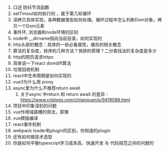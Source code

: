 1. 口述 防抖节流函数
2. setTimout如何执行的 ，属于第几轮循环
3. 深拷贝具体实现，各种数据类型如何处理。循环过程中怎么判断Dom对象，拷贝一个Dom元素
4. 事件环, 浏览器和node环境的区别
5. node中 __dirname指向当前目录，如何实现的
6. http头部的概念：具体的一些必备属性，缓存的相关概念
7. 算法的复杂度，排序的几种方法？快排的原理？二分查找法的复杂度是多少
8. http的网页请求https
9. 简单说一下react domdiff算法
10. 垃圾回收机制
11. react中生命周期是如何实现的
12. vue3为什么用 proxy 
13. async里为什么不推荐return await
    1.  关于async 中return 和 return await 的差异 : https://www.cnblogs.com/chianquan/p/9419089.html
14. 项目中印象深刻的问题
15. vue作用域插槽的用法，原理
16. vue模版编译
17. react事件机制
18. webpack loader和plugin的区别，你知道的plugin
19. 还有如何做技术选型
20. 你是如何平衡typescript学习成本高、快速开发 与 代码规范之间的问题的
    
